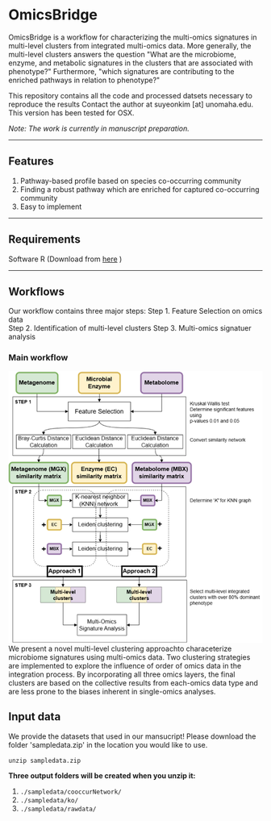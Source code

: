 # OmicsBridge

OmicsBridge is a workflow for characterizing the multi-omics signatures in multi-level clusters from integrated multi-omics data. More generally, the multi-level clusters answers the question "What are the microbiome, enzyme, and metabolic signatures in the clusters that are associated with phenotype?" Furthermore, "which signatures are contributing to the enriched pathways in relation to phenotype?"


This repository contains all the code and processed datsets necessary to reproduce the results
Contact the author at suyeonkim [at] unomaha.edu. This version has been tested for OSX. 

*Note: The work is currently in manuscript preparation.*

----------------------------------------------------------------------
## Features 
1. Pathway-based profile based on species co-occurring community 
2. Finding a robust pathway which are enriched for captured co-occurring community 
3. Easy to implement
----------------------------------------------------------------------
## Requirements
Software R (Download from [here](https://www.r-project.org/) )

----------------------------------------------------------------------
## Workflows
Our workflow contains three major steps: 
Step 1. Feature Selection on omics data  
Step 2. Identification of multi-level clusters
Step 3. Multi-omics signatuer analysis

### Main workflow
![Overview](https://github.com/skimicrobe/OmicsBridge/blob/main/OverviewWorkflow.png)
We present a novel multi-level clustering approachto characeterize microbiome signatures using multi-omics data. Two clustering strategies are implemented to explore the influence of order of omics data in the integration process.
By incorporating all three omics layers, the final clusters are based on the collective results from each-omics data type and are less prone to the biases inherent in single-omics analyses. 

## Input data  
We provide the datasets that used in our mansucript! Please download the folder 'sampledata.zip' in the location you would like to use. 
```
unzip sampledata.zip 
```
**Three output folders will be created when you unzip it:**
 1. `./sampledata/cooccurNetwork/`
 2. `./sampledata/ko/`
 3. `./sampledata/rawdata/`
